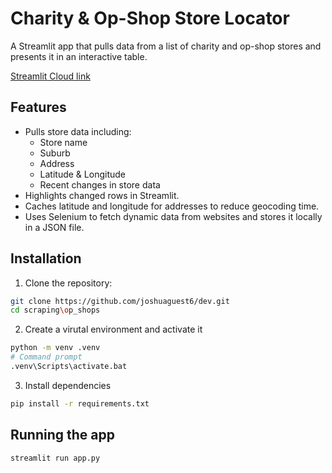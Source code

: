 # Charity & Op-Shop Store Locator

A Streamlit app that pulls data from a list of charity and op-shop stores and presents it in an interactive table.

[Streamlit Cloud link](https://ldhxrysuujaevbq6mkhqjs.streamlit.app/)

## Features

- Pulls store data including:
  - Store name
  - Suburb
  - Address
  - Latitude & Longitude
  - Recent changes in store data
- Highlights changed rows in Streamlit.
- Caches latitude and longitude for addresses to reduce geocoding time.
- Uses Selenium to fetch dynamic data from websites and stores it locally in a JSON file.

## Installation

1. Clone the repository:
```bash
git clone https://github.com/joshuaguest6/dev.git
cd scraping\op_shops
```
2. Create a virutal environment and activate it
```bash
python -m venv .venv
# Command prompt
.venv\Scripts\activate.bat
```
3. Install dependencies
```bash
pip install -r requirements.txt
```

## Running the app
```bash
streamlit run app.py
```